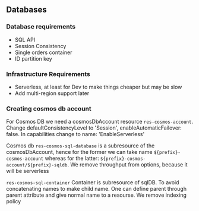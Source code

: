 ## Databases

### Database requirements
* SQL API
* Session Consistency
* Single orders container
* ID partition key

### Infrastructure Requirements
* Serverless, at least for Dev to make things cheaper but may be slow
* Add multi-region support later

### Creating cosmos db account

For Cosmos DB we need a cosmosDbAccount resource `res-cosmos-account`. Change defaultConsistencyLevel to 'Session', enableAutomaticFailover: false. In  capabilities change to name: 'EnableServerless'

Cosmos db `res-cosmos-sql-database` is a subresource of the cosmosDbAccount, hence for the former we can take name `${prefix}-cosmos-account` whereas for the latter: `${prefix}-cosmos-account/${prefix}-sqldb`.
We remove throughput from options, because it will be serverless

`res-cosmos-sql-container`
Container is subresource of sqlDB. To avoid concatenating names to make child name. One can define
parent through parent attribute and give normal name to a resourse. We remove indexing policy